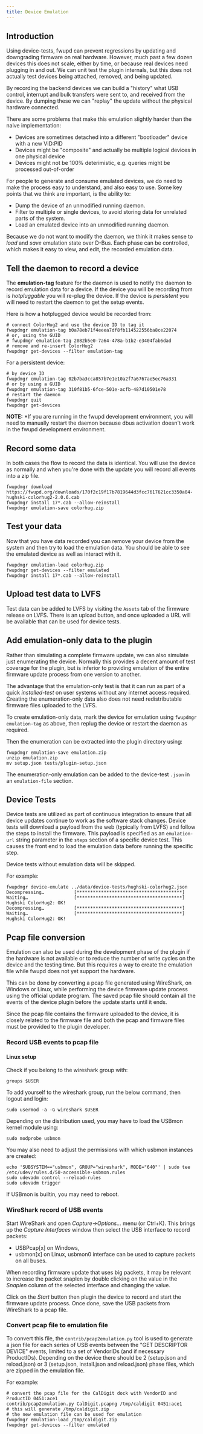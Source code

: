 ```yaml
---
title: Device Emulation
---
```


## Introduction

Using device-tests, fwupd can prevent regressions by updating and downgrading firmware on real
hardware. However, much past a few dozen devices this does not scale, either by time, or because
real devices need plugging in and out. We can unit test the plugin internals, but this does not
actually test devices being attached, removed, and being updated.

By recording the backend devices we can build a "history" what USB control, interrupt and
bulk transfers were sent to, and received from the device. By dumping these we can "replay" the
update without the physical hardware connected.

There are some problems that make this emulation slightly harder than the naive implementation:

* Devices are sometimes detached into a different "bootloader" device with a new VID:PID
* Devices might be "composite" and actually be multiple logical devices in one physical device
* Devices might not be 100% deterimistic, e.g. queries might be processed out-of-order

For people to generate and consume emulated devices, we do need to make the process easy to
understand, and also easy to use. Some key points that we think are important, is the ability to:

* Dump the device of an unmodified running daemon.
* Filter to multiple or single devices, to avoid storing data for unrelated parts of the system.
* Load an emulated device into an unmodified running daemon.

Because we do not want to modify the daemon, we think it makes sense to *load* and *save* emulation
state over D-Bus. Each phase can be controlled, which makes it easy to view, and edit, the recorded
emulation data.

## Tell the daemon to record a device

The **emulation-tag** feature for the daemon is used to notify the daemon to record emulation
data for a device.
If the device you will be recording from is *hotpluggable* you will re-plug the device.
If the device is *persistent* you will need to restart the daemon to get the setup events.

Here is how a hotplugged device would be recorded from:

    # connect ColorHug2 and use the device ID to tag it
    fwupdmgr emulation-tag b0a78eb71f4eeea7df8fb114522556ba8ce22074
    # or, using the GUID
    # fwupdmgr emulation-tag 2082b5e0-7a64-478a-b1b2-e3404fab6dad
    # remove and re-insert ColorHug2
    fwupdmgr get-devices --filter emulation-tag

For a persistent device:

    # by device ID
    fwupdmgr emulation-tag 02b7ba3cca857b7e1e10a2f7a6767ae5ec76a331
    # or by using a GUID
    fwupdmgr emulation-tag 310f81b5-6fce-501e-acfb-487d10501e78
    # restart the daemon
    fwupdmgr quit
    fwupdmgr get-devices

**NOTE:** *If you are running in the fwupd development environment, you will need to manually
restart the daemon because dbus activation doesn't work in the fwupd development environment.

## Record some data

In both cases the flow to record the data is identical. You will use the device as normally and when you're
done with the update you will record all events into a zip file.

    fwupdmgr download https://fwupd.org/downloads/170f2c19f17b7819644d3fcc7617621cc3350a04-hughski-colorhug2-2.0.6.cab
    fwupdmgr install 17*.cab --allow-reinstall
    fwupdmgr emulation-save colorhug.zip

## Test your data

Now that you have data recorded you can remove your device from the system and then try to load the emulation
data.  You should be able to see the emulated device as well as interact with it.

    fwupdmgr emulation-load colorhug.zip
    fwupdmgr get-devices --filter emulated
    fwupdmgr install 17*.cab --allow-reinstall

## Upload test data to LVFS

Test data can be added to LVFS by visiting the `Assets` tab of the firmware release on LVFS.
There is an upload button, and once uploaded a URL will be available that can be used for device tests.

## Add emulation-only data to the plugin

Rather than simulating a complete firmware update, we can also simulate just enumerating the device.
Normally this provides a decent amount of test coverage for the plugin, but is inferior to providing
emulation of the entire firmware update process from one version to another.

The advantage that the emulation-only test is that it can run as part of a quick *installed-test* on
user systems without any internet access required.
Creating the enumeration-only data also does not need redistributable firmware files uploaded to the
LVFS.

To create emulation-only data, mark the device for emulation using `fwupdmgr emulation-tag` as above,
then replug the device or restart the daemon as required.

Then the enumeration can be extracted into the plugin directory using:

    fwupdmgr emulation-save emulation.zip
    unzip emulation.zip
    mv setup.json tests/plugin-setup.json

The enumeration-only emulation can be added to the device-test `.json` in an `emulation-file` section.

## Device Tests

Device tests are utilized as part of continuous integration to ensure that all device updates
continue to work as the software stack changes. Device tests will download a payload from the web
(typically from LVFS) and follow the steps to install the firmware. This payload is specified as
an `emulation-url` string parameter in the `steps` section of a specific device test. This causes
the front end to load the emulation data before running the specific step.

Device tests without emulation data will be skipped.

For example:

    fwupdmgr device-emulate ../data/device-tests/hughski-colorhug2.json
    Decompressing…           [***************************************]
    Waiting…                 [***************************************]
    Hughski ColorHug2: OK!
    Decompressing…           [***************************************]
    Waiting…                 [***************************************]
    Hughski ColorHug2: OK!

## Pcap file conversion

Emulation can also be used during the development phase of the plugin if the hardware is not
available or to reduce the number of write cycles on the device and the testing time. But this
requires a way to create the emulation file while fwupd does not yet support the hardware.

This can be done by converting a pcap file generated using WireShark, on Windows or Linux, while
performing the device firmware update process using the official update program. The saved pcap
file should contain all the events of the device plugin before the update starts until it ends.

Since the pcap file contains the firmware uploaded to the device, it is closely related to the
firmware file and both the pcap and firmware files must be provided to the plugin developer.

### Record USB events to pcap file

#### Linux setup

Check if you belong to the wireshark group with:

    groups $USER

To add yourself to the wireshark group, run the below command, then logout and login:

    sudo usermod -a -G wireshark $USER

Depending on the distribution used, you may have to load the USBmon kernel module using:

    sudo modprobe usbmon

You may also need to adjust the permissions with which usbmon instances are created:

    echo 'SUBSYSTEM=="usbmon", GROUP="wireshark", MODE="640"' | sudo tee /etc/udev/rules.d/50-accessible-usbmon.rules
    sudo udevadm control --reload-rules
    sudo udevadm trigger

If USBmon is builtin, you may need to reboot.

### WireShark record of USB events

Start WireShark and open *Capture→Options…* menu (or Ctrl+K). This brings up the *Capture Interfaces*
window then select the USB interface to record packets:

* USBPcap[x] on Windows,
* usbmon[x] on Linux, usbmon0 interface can be used to capture packets on all buses.

When recording firmware update that uses big packets, it may be relevant to increase the packet snaplen
by double clicking on the value in the *Snaplen* column of the selected interface and changing the value.

Click on the *Start* button then plugin the device to record and start the firmware update process.
Once done, save the USB packets from WireShark to a pcap file.

### Convert pcap file to emulation file

To convert this file, the `contrib/pcap2emulation.py` tool is used to generate a json file for each
series of USB events between the "GET DESCRIPTOR DEVICE" events, limited to a set of VendorIDs (and
if necessary ProductIDs).
Depending on the device there should be 2 (setup.json and reload.json) or 3 (setup.json,
install.json and reload.json) phase files, which are zipped in the emulation file.

For example:

    # convert the pcap file for the CalDigit dock with VendorID and ProductID 0451:ace1
    contrib/pcap2emulation.py CalDigit.pcapng /tmp/caldigit 0451:ace1
    # this will generate /tmp/caldigit.zip
    # the new emulation file can be used for emulation
    fwupdmgr emulation-load /tmp/caldigit.zip
    fwupdmgr get-devices --filter emulated
